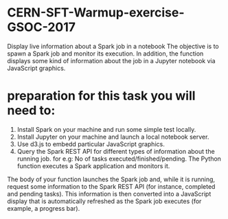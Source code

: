 # CERN-SFT-Warmup-exercise-GSOC-2017

Display live information about a Spark job in a notebook
The objective is to spawn a Spark job and monitor its execution. In addition, the function displays some kind of information about the job in a
Jupyter notebook via JavaScript graphics.
# preparation for this task you will need to:
1) Install Spark on your machine and run some simple test locally.
2) Install Jupyter on your machine and launch a local notebook server.
3) Use d3.js to embedd particular JavaScript graphics.
4) Query the Spark REST API for different types of information about the running job.
  for e.g: No of tasks executed/finished/pending.
The Python function executes a Spark application and monitors it. 

The body of your function launches the Spark job and, while it is running, request some
information to the Spark REST API (for instance, completed and pending tasks). This information
is then converted into a JavaScript display that is automatically refreshed as the Spark job
executes (for example, a progress bar).
